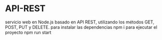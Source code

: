 # API-REST
servicio web en Node.js basado en API REST, utilizando los métodos GET, POST, PUT y DELETE.
 para instalar las dependencias
 npm i
 para ejecutar el proyecto
 npm run start
